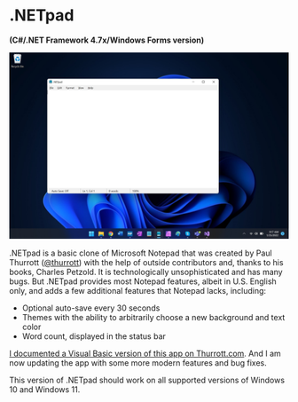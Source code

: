 # .NETpad

**(C#/.NET Framework 4.7x/Windows Forms version)**

![.NETpad hero image](/graphics/hero.jpg)

.NETpad is a basic clone of Microsoft Notepad that was created by Paul Thurrott ([@thurrott](https://www.twitter.com/thurrott)) with the help of outside contributors and, thanks to his books, Charles Petzold. It is technologically unsophisticated and has many bugs. But .NETpad provides most Notepad features, albeit in U.S. English only, and adds a few additional features that Notepad lacks, including:

- Optional auto-save every 30 seconds
- Themes with the ability to arbitrarily choose a new background and text color
- Word count, displayed in the status bar

[I documented a Visual Basic version of this app on Thurrott.com](https://www.thurrott.com/tag/the-winforms-notepad-project). And I am now updating the app with some more modern features and bug fixes. 

This version of .NETpad should work on all supported versions of Windows 10 and Windows 11.

